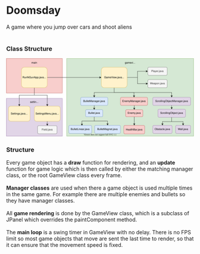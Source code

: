 # Doomsday
A game where you jump over cars and shoot aliens
<br>
<br>

### Class Structure
<img src="./Structure Diagram.svg">
<br>

### Structure
<p>Every game object has a <b>draw</b> function for rendering, and an <b>update</b> function for game logic which is then called by either the matching manager class, or the root GameView class every frame. 
<br>
<br><b>Manager classes</b> are used when there a game object is used multiple times in the same game. For example there are multiple enemies and bullets so they have manager classes.
<br>
<br>All <b>game rendering</b> is done by the GameView class, which is a subclass of JPanel which overrides the paintComponent method. 
<br>
<br>The <b>main loop</b> is a swing timer in GameView with no delay. There is no FPS limit so most game objects that move are sent the last time to render, so that it can ensure that the movement speed is fixed.</p>
